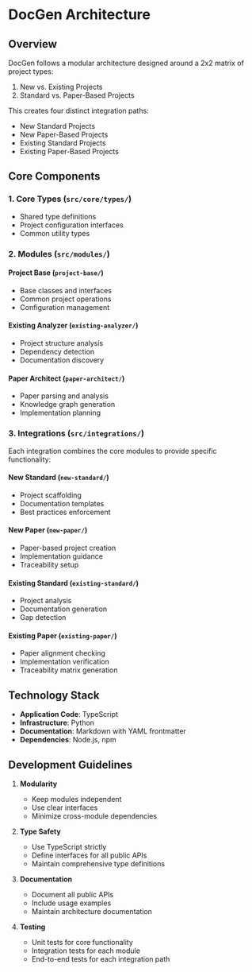 # DocGen Architecture

## Overview

DocGen follows a modular architecture designed around a 2x2 matrix of project types:

1. New vs. Existing Projects
2. Standard vs. Paper-Based Projects

This creates four distinct integration paths:
- New Standard Projects
- New Paper-Based Projects
- Existing Standard Projects
- Existing Paper-Based Projects

## Core Components

### 1. Core Types (`src/core/types/`)
- Shared type definitions
- Project configuration interfaces
- Common utility types

### 2. Modules (`src/modules/`)

#### Project Base (`project-base/`)
- Base classes and interfaces
- Common project operations
- Configuration management

#### Existing Analyzer (`existing-analyzer/`)
- Project structure analysis
- Dependency detection
- Documentation discovery

#### Paper Architect (`paper-architect/`)
- Paper parsing and analysis
- Knowledge graph generation
- Implementation planning

### 3. Integrations (`src/integrations/`)

Each integration combines the core modules to provide specific functionality:

#### New Standard (`new-standard/`)
- Project scaffolding
- Documentation templates
- Best practices enforcement

#### New Paper (`new-paper/`)
- Paper-based project creation
- Implementation guidance
- Traceability setup

#### Existing Standard (`existing-standard/`)
- Project analysis
- Documentation generation
- Gap detection

#### Existing Paper (`existing-paper/`)
- Paper alignment checking
- Implementation verification
- Traceability matrix generation

## Technology Stack

- **Application Code**: TypeScript
- **Infrastructure**: Python
- **Documentation**: Markdown with YAML frontmatter
- **Dependencies**: Node.js, npm

## Development Guidelines

1. **Modularity**
   - Keep modules independent
   - Use clear interfaces
   - Minimize cross-module dependencies

2. **Type Safety**
   - Use TypeScript strictly
   - Define interfaces for all public APIs
   - Maintain comprehensive type definitions

3. **Documentation**
   - Document all public APIs
   - Include usage examples
   - Maintain architecture documentation

4. **Testing**
   - Unit tests for core functionality
   - Integration tests for each module
   - End-to-end tests for each integration path
